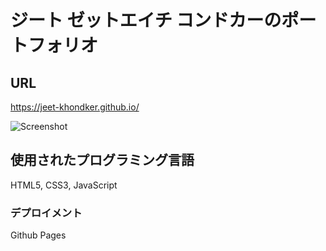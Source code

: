 # ジート ゼットエイチ コンドカーのポートフォリオ

## URL
https://jeet-khondker.github.io/

![Screenshot](screenshot.png)

## 使用されたプログラミング言語
HTML5, CSS3, JavaScript

### デプロイメント
Github Pages
